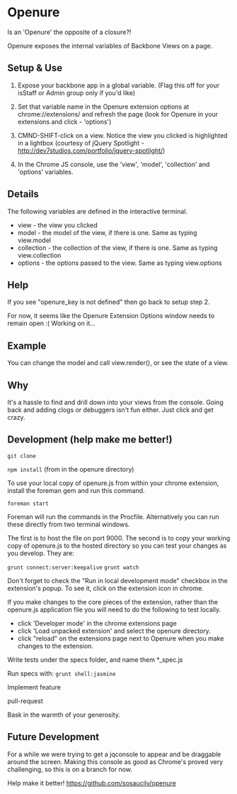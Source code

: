 Openure
================================
Is an 'Openure' the opposite of a closure?!

Openure exposes the internal variables of Backbone Views on a page.


Setup & Use
-------------------------

1. Expose your backbone app in a global variable. (Flag this off for your isStaff or Admin group only if you'd like)

2. Set that variable name in the Openure extension options at chrome://extensions/ and refresh the page (look for Openure in your extensions and click - 'options')

3. CMND-SHIFT-click on a view.  Notice the view you clicked is highlighted in a lightbox (courtesy of jQuery Spotlight - http://dev7studios.com/portfolio/jquery-spotlight/)

4. In the Chrome JS console, use the 'view', 'model', 'collection' and 'options' variables.


Details
-------------------------
The following variables are defined in the interactive terminal.

* view - the view you clicked
* model - the model of the view, if there is one. Same as typing view.model
* collection - the collection of the view, if there is one.  Same as typing view.collection
* options - the options passed to the view.  Same as typing view.options

Help
-------------------------
If you see "openure_key is not defined" then go back to setup step 2.

For now, it seems like the Openure Extension Options window needs to remain open :(  Working on it...

Example
-------------------------
You can change the model and call view.render(), or see the state of a view.


Why
-------------------------
It's a hassle to find and drill down into your views from the console.  Going back and adding clogs or debuggers isn't fun either.  Just click and get crazy.

Development (help make me better!)
-------------------------
```git clone```

```npm install``` (from in the openure directory)

To use your local copy of openure.js from within your chrome extension, install the foreman gem and run this command.

```foreman start```

Foreman will run the commands in the Procfile.  Alternatively you can run these directly from two terminal windows.

The first is to host the file on port 9000.  The second is to copy your working copy of openure.js to the hosted directory so you can test your changes as you develop.
They are:

```grunt connect:server:keepalive```
```grunt watch```

Don't forget to check the "Run in local development mode" checkbox in the extension's popup.
To see it, click on the extension icon in chrome.

If you make changes to the core pieces of the extension, rather than the openure.js application file
you will need to do the following to test locally.

* click 'Developer mode' in the chrome extensions page
* click 'Load unpacked extension' and select the openure directory.
* click "reload" on the extensions page next to Openure when you make changes to the extension.

Write tests under the specs folder, and name them *_spec.js

Run specs with:
```grunt shell:jasmine```

Implement feature

pull-request

Bask in the warmth of your generosity. 

Future Development
-------------------------
For a while we were trying to get a jqconsole to appear and be draggable around the screen.  Making this console as good as Chrome's proved very challenging, so this is on a branch for now.

Help make it better!  https://github.com/sosaucily/openure
